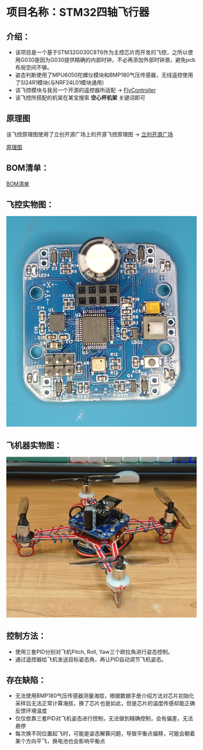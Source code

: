 # 项目名称：STM32四轴飞行器
## 介绍：
- 该项目是一个基于STM32G030C8T6作为主控芯片而开发的飞控，之所以使用G030是因为G030提供精确的内部时钟，不必再添加外部时钟源，避免pcb布局空间不够。
- 姿态判断使用了MPU6050陀螺仪模块和BMP180气压传感器，无线遥控使用了SI24R1模块(与NRF24L01模块通用)
- 该飞控模块与我另一个开源的遥控器所适配 -> [FlyController](https://github.com/vitaminHurricane/FlyController)
- 该飞控所搭配的机架在某宝搜索
__空心杯机架__ 关键词即可
## 原理图
该飞控原理图使用了立创开源广场上的开源飞控原理图 -> 
[立创开源广场](https://oshwhub.com/nevet/fly_main_board)

[原理图](schematic/SCH_小四轴飞控4_4_2025-10-25.pdf)
## BOM清单：
[BOM清单](schematic/BOM_PCB5_小四轴飞控（简化版）_2025-08-08.xlsx)

## 飞控实物图：
![飞控实物图](image/IMG_20251025_230355.jpg)

## 飞机器实物图：
![飞机实物图](image/IMG_20251025_230906.jpg)

## 控制方法：
- 使用三套PID分别对飞机Pitch, Roll, Yaw三个欧拉角进行姿态控制。
- 通过遥控器给飞机发送目标姿态角，再让PID自动调节飞机姿态。
## 存在缺陷：
- 无法使用BMP180气压传感器测量海拔，根据数据手册介绍方法对芯片初始化采样后无法正常计算海拔，换了芯片也是如此，但是芯片的温度传感却能正确反馈环境温度
- 仅仅依靠三套PID对飞机姿态进行控制，无法做到精确控制，会有偏差，无法悬停
- 每次换不同位置起飞时，可能是姿态解算问题，导致平衡点偏移，可能会朝着某个方向平飞，换电池也会影响平衡点

